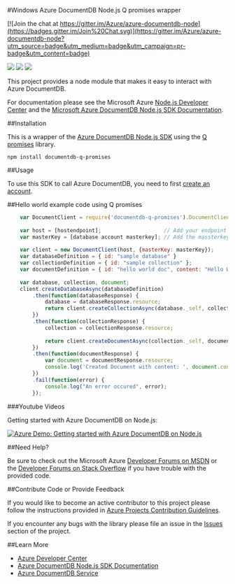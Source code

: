 #Windows Azure DocumentDB Node.js Q promises wrapper

[![Join the chat at https://gitter.im/Azure/azure-documentdb-node](https://badges.gitter.im/Join%20Chat.svg)](https://gitter.im/Azure/azure-documentdb-node?utm_source=badge&utm_medium=badge&utm_campaign=pr-badge&utm_content=badge)

![](https://img.shields.io/npm/v/documentdb-q-promises.svg)
![](https://img.shields.io/npm/dm/documentdb-q-promises.svg)
![](https://img.shields.io/github/issues/azure/azure-documentdb-node-q.svg)

This project provides a node module that makes it easy to interact with Azure DocumentDB. 

For documentation please see the Microsoft Azure [Node.js Developer Center](http://azure.microsoft.com/en-us/develop/nodejs/) and the [Microsoft Azure DocumentDB Node.js SDK Documentation](http://azure.github.io/azure-documentdb-node-q/).

##Installation

This is a wrapper of the [Azure DocumentDB Node.js SDK](https://github.com/Azure/azure-documentdb-node) using the [Q promises](https://github.com/kriskowal/q) library.

	npm install documentdb-q-promises

##Usage

To use this SDK to call Azure DocumentDB, you need to first [create an account](http://azure.microsoft.com/en-us/documentation/articles/documentdb-create-account/).

##Hello world example code using Q promises
```js
	var DocumentClient = require('documentdb-q-promises').DocumentClientWrapper;
	
	var host = [hostendpoint];                    // Add your endpoint
	var masterKey = [database account masterkey]; // Add the massterkey of the endpoint
	
	var client = new DocumentClient(host, {masterKey: masterKey});
	var databaseDefinition = { id: "sample database" }
	var collectionDefinition = { id: "sample collection" };
	var documentDefinition = { id: "hello world doc", content: "Hello World!" };
	
	var database, collection, document;
	client.createDatabaseAsync(databaseDefinition)
    	.then(function(databaseResponse) {
        	database = databaseResponse.resource;
        	return client.createCollectionAsync(database._self, collectionDefinition);
    	})
    	.then(function(collectionResponse) {
        	collection = collectionResponse.resource;
        
        	return client.createDocumentAsync(collection._self, documentDefinition);
    	})
		.then(function(documentResponse) {
			var document = documentResponse.resource;
			console.log('Created Document with content: ', document.content);
		})
    	.fail(function(error) {
        	console.log("An error occured", error);
    	});
 ```

###Youtube Videos

Getting started with Azure DocumentDB on Node.js:

[![Azure Demo: Getting started with Azure DocumentDB on Node.js](http://img.youtube.com/vi/UAE7h9PCZjA/0.jpg)](http://www.youtube.com/watch?v=UAE7h9PCZjA)

##Need Help?

Be sure to check out the Microsoft Azure [Developer Forums on MSDN](https://social.msdn.microsoft.com/forums/azure/en-US/home?forum=AzureDocumentDB) or the [Developer Forums on Stack Overflow](http://stackoverflow.com/questions/tagged/azure-documentdb) if you have trouble with the provided code.

##Contribute Code or Provide Feedback

If you would like to become an active contributor to this project please follow the instructions provided in [Azure Projects Contribution Guidelines](http://azure.github.io/guidelines.html).

If you encounter any bugs with the library please file an issue in the [Issues](https://github.com/Azure/azure-documentdb-node-q/issues) section of the project.

##Learn More

* [Azure Developer Center](http://azure.microsoft.com/en-us/develop/nodejs)
* [Azure DocumentDB Node.js SDK Documentation](http://azure.github.io/azure-documentdb-node-q/)
* [Azure DocumentDB Service](http://azure.microsoft.com/en-us/documentation/services/documentdb/)
